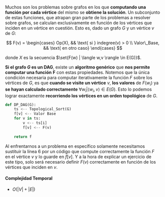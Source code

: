 Muchos son los problemas sobre grafos en los que **computando una función por cada vértice** del mismo se **obtiene la solución**. Un subconjunto de estas funciones, que atrapan gran parte de los problemas a resolver sobre grafos, se calculan exclusivamente en función de los vértices que inciden en un vértice en cuestión. Esto es, dado un grafo $G$ y un vértice $v$ de $G$:

$$
F(v) = 
\begin{cases}
Op(X),       && \text{ si } indegree(v) > 0 \\
Valor\_Base, && \text{ en otro caso}
\end{cases}
$$

donde $X$ es la secuencia $\set{F(w) | \langle w,v \rangle \in E(G)}$.

**Si el grafo $G$ es un DAG**, existe un **algoritmo genérico** que **nos permite computar una función** $\mathbf{F}$ con estas propiedades. Notemos que la única condición necesaria para computar iterativamente la función $F$ sobre los vértices de $G$, es que **cuando se visite un vértice** $v$, **los valores** de $F(w_i)$ ya **se hayan calculado correctamente** $\forall w_i | \langle w_i,v \rangle \in E(G)$. Esto lo podemos lograr exactamente **recorriendo los vértices en un orden topológico** de $G$.

```python nums
def DP_DAG(G):
	ts <-- Topological_Sort(G)
	f[v] <-- Valor Base
	for v in ts:
		v <-- ts[i]
		f[v] <-- F(v)
	
	return f
```

Al enfrentarnos a un problema en específico solamente necesitamos sustituir la línea 6 por un código que compute correctamente la función $F$ en el vértice $v$ y lo guarde en $f[v]$. Y a la hora de explicar un ejercicio de este tipo, solo será necesario definir $F(v)$ correctamente en función de los vértices que inciden en $v$.

#### Complejidad Temporal
- $O(|V| + |E|)$
